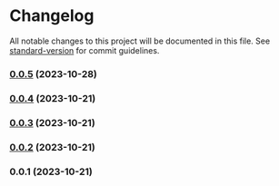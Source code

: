# Changelog

All notable changes to this project will be documented in this file. See [standard-version](https://github.com/conventional-changelog/standard-version) for commit guidelines.

### [0.0.5](https://github.com/EastSun5566/github-old-feed-userscript/compare/v0.0.4...v0.0.5) (2023-10-28)

### [0.0.4](https://github.com/EastSun5566/github-old-feed-userscript/compare/v0.0.3...v0.0.4) (2023-10-21)

### [0.0.3](https://github.com/EastSun5566/github-old-feed-userscript/compare/v0.0.2...v0.0.3) (2023-10-21)

### [0.0.2](https://github.com/EastSun5566/github-old-feed-userscript/compare/v0.0.1...v0.0.2) (2023-10-21)

### 0.0.1 (2023-10-21)
